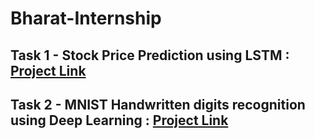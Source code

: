 # Bharat-Internship

## Task 1 - Stock Price Prediction using LSTM : [Project Link]([https://github.com/shivji-sj/Bharat-Internship/tree/main/Apple%20Stock%20Price%20Prediction%20using%20Deep%20Learning])

## Task 2 - MNIST Handwritten digits recognition using Deep Learning : [Project Link]([https://github.com/shivji-sj/Bharat-Internship/tree/main/Handwritten%20Digits%20Recognition%20using%20Deep%20Learning])
